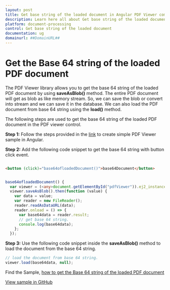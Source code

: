 ```yaml
---
layout: post
title: Get base string of the loaded document in Angular PDF Viewer component | Syncfusion
description: Learn here all about Get base string of the loaded document in Syncfusion Angular PDF Viewer component of Syncfusion Essential JS 2 and more.
platform: document-processing
control: Get base string of the loaded document
documentation: ug
domainurl: ##DomainURL##
---
```


# Get the Base 64 string of the loaded PDF document

The PDF Viewer library allows you to get the base 64 string of the loaded PDF document by using **saveAsBlob()** method. The entire PDF document will get as blob as like memory stream. So, we can save the blob or convert into stream and we can save it in the database. We can also load the PDF document from base 64 string using the **load()** method.

The following steps are used to get the base 64 string of the loaded PDF document in the PDF viewer control.

**Step 1:** Follow the steps provided in the [link](https://help.syncfusion.com/document-processing/pdf/pdf-viewer/angular/getting-started) to create simple PDF Viewer sample in Angular.

**Step 2:** Add the following code snippet to get the base 64 string with button click event.

```html

<button (click)="base64ofloadedDocument()">base64Document</button>

```

```typescript

base64ofloadedDocument() {
  var viewer = (<any>document.getElementById("pdfViewer")).ej2_instances[0];
  viewer.saveAsBlob().then(function (value) {
    var data = value;
    var reader = new FileReader();
    reader.readAsDataURL(data);
    reader.onload = () => {
      var base64data = reader.result;
      // get base 64 string.
      console.log(base64data);
    };
  });

```

**Step 3:** Use the following code snippet inside the **saveAsBlob()** method to load the document from the base 64 string.

```typescript
// load the document from base 64 string.
viewer.load(base64data, null);
```

Find the Sample, [how to get the Base 64 string of the loaded PDF document](https://stackblitz.com/edit/angular-wmpo4g-ts8b1g?file=app.component.ts)

[View sample in GitHub](https://github.com/SyncfusionExamples/angular-pdf-viewer-examples/tree/master/Save%20and%20Load/Load%20PDF%20with%20WebService)